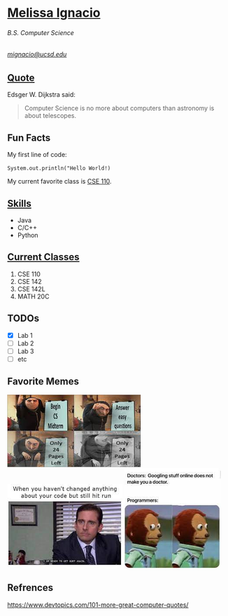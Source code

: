 # **[Melissa Ignacio](Melissa_Ignacio.png)**
###### *B.S. Computer Science*
###### mignacio@ucsd.edu



## [Quote](https://melissaignacio.github.io/MelissaIgnacio/#refrences)
Edsger W. Dijkstra said:
> Computer Science is no more about computers than astronomy is about telescopes.

## Fun Facts
My first line of code:
```
System.out.println("Hello World!)
```

My current favorite class is [CSE 110](https://canvas.ucsd.edu/courses/30736). 

## [Skills](https://en.wikipedia.org/wiki/Programming_language)
* Java
* C/C++
* Python

## [Current Classes](https://canvas.ucsd.edu/)
1. CSE 110
2. CSE 142
3. CSE 142L
4. MATH 20C

## TODOs
- [x] Lab 1
- [ ] Lab 2
- [ ] Lab 3
- [ ] etc

## Favorite Memes
![Meme #1](download.jpg)
![Meme #2](download-1.jpg)
![Meme #3](download-2.jpg)

## Refrences
https://www.devtopics.com/101-more-great-computer-quotes/
